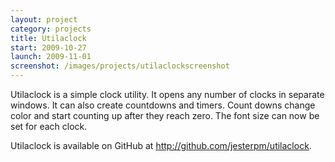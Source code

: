 ```yaml
---
layout: project
category: projects
title: Utilaclock
start: 2009-10-27
launch: 2009-11-01
screenshot: /images/projects/utilaclockscreenshot
---
```

Utilaclock is a simple clock utility. It opens any number of clocks in separate
windows. It can also create countdowns and timers. Count downs change color and
start counting up after they reach zero. The font size can now be set for each
clock.

Utilaclock is available on GitHub at http://github.com/jesterpm/utilaclock.
